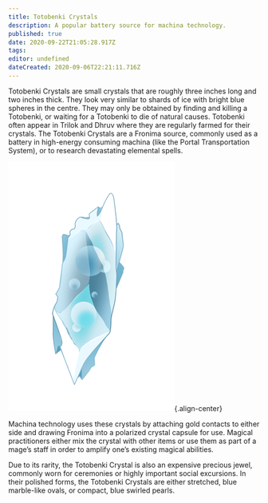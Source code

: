 ```yaml
---
title: Totobenki Crystals
description: A popular battery source for machina technology.
published: true
date: 2020-09-22T21:05:28.917Z
tags: 
editor: undefined
dateCreated: 2020-09-06T22:21:11.716Z
---
```


Totobenki Crystals are small crystals that are roughly three inches long and two inches thick. They look very similar to shards of ice with bright blue spheres in the centre. They may only be obtained by finding and killing a Totobenki, or waiting for a Totobenki to die of natural causes. Totobenki often appear in Trilok and Dhruv where they are regularly farmed for their crystals. The Totobenki Crystals are a Fronima source, commonly used as a battery in high-energy consuming machina (like the Portal Transportation System), or to research devastating elemental spells.

![temrin-totobenki-crystal.png](/natural-resources/temrin-totobenki-crystal.png "An icy blue shard of crystal. Image by Temrin."){.align-center}

Machina technology uses these crystals by attaching gold contacts to either side and drawing Fronima into a polarized crystal capsule for use. Magical practitioners either mix the crystal with other items or use them as part of a mage’s staff in order to amplify one’s existing magical abilities.

Due to its rarity, the Totobenki Crystal is also an expensive precious jewel, commonly worn for ceremonies or highly important social excursions. In their polished forms, the Totobenki Crystals are either stretched, blue marble-like ovals, or compact, blue swirled pearls.